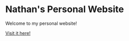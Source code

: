 # Nathan's Personal Website
Welcome to my personal website!

[Visit it here!](https://nluong9600.github.io)